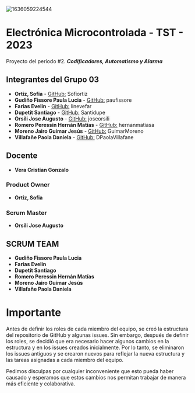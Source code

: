 ![1636059224544](https://github.com/ISPC-TST-ELECTRONICA-MICROCONTROLADA/proyecto-2-grupo-03/assets/86580762/e4bb6ff9-0bb5-441d-a98f-a4a6a53577e6)

# Electrónica Microcontrolada - TST - 2023

Proyecto del período #2. ***Codificadores, Automatismo y Alarma***


## Integrantes del Grupo 03

+ **Ortiz, Sofia** - [GitHub:](https://github.com/Sofiortiz) Sofiortiz
+ **Gudiño Fissore Paula Lucia** - [GitHub:](https://github.com/paufissore) paufissore     
+ **Farias Evelin** - [GitHub:](https://github.com/linevefar) linevefar
+ **Dupetit Santiago** - [GitHub:](https://github.com/Santidupe) Santidupe
+ **Orsili Jose Augusto** - [GitHub:](https://github.com/joseorsili) joseorsili
+ **Romero Peressin Hernán Matías** - [GitHub:](https://github.com/hernanmatiasar) hernanmatiasa
+ **Moreno Jairo Guimar Jesús** - [GitHub:](https://github.com/GuimarMoreno) GuimarMoreno
+ **Villafañe Paola Daniela** - [GitHub:](https://github.com/DPaolaVillafane) DPaolaVillafane

## Docente 

+ **Vera Cristian Gonzalo**  

### Product Owner
+ **Ortiz, Sofia**

### Scrum Master
+ **Orsili Jose Augusto**

## SCRUM TEAM
+ **Gudiño Fissore Paula Lucia**     
+ **Farias Evelin**
+ **Dupetit Santiago**
+ **Romero Peressin Hernán Matías**
+ **Moreno Jairo Guimar Jesús**
+ **Villafañe Paola Daniela**

# Importante

Antes de definir los roles de cada miembro del equipo, se creó la estructura del repositorio de GitHub y algunas issues. Sin embargo, después de definir los roles, se decidió que era necesario hacer algunos cambios en la estructura y en los issues creados inicialmente. Por lo tanto, se eliminaron los issues antiguos y se crearon nuevos para reflejar la nueva estructura y las tareas asignadas a cada miembro del equipo.

Pedimos disculpas por cualquier inconveniente que esto pueda haber causado y esperamos que estos cambios nos permitan trabajar de manera más eficiente y colaborativa.


